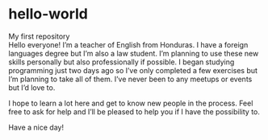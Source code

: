 # hello-world
My first repository
<br />
Hello everyone!
I’m a teacher of English from Honduras. I have a foreign languages degree but I’m also a law student. I’m planning to use these new skills personally but also professionally if possible. I began studying programming just two days ago so I’ve only completed a few exercises but I’m planning to take all of them.
I’ve never been to any meetups or events but I’d love to.

I hope to learn a lot here and get to know new people in the process. Feel free to ask for help and I’ll be pleased to help you if I have the possibility to.

Have a nice day!
